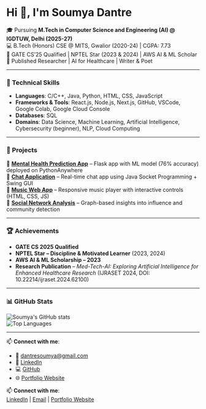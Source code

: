 

<!--
**Soumyadantre/Soumyadantre** is a ✨ _special_ ✨ repository because its `README.md` (this file) appears on your GitHub profile.

Here are some ideas to get you started:

- 🔭 I’m currently working on ...
- 🌱 I’m currently learning ...
- 👯 I’m looking to collaborate on ...
- 🤔 I’m looking for help with ...
- 💬 Ask me about ...
- 📫 How to reach me: ...
- 😄 Pronouns: ...
- ⚡ Fun fact: ...
-->
# Hi 👋, I'm Soumya Dantre  

🎓 Pursuing **M.Tech in Computer Science and Engineering (AI) @ IGDTUW, Delhi (2025-27)**  
💻 B.Tech (Honors) CSE @ MITS, Gwalior (2020-24) | CGPA: 7.73  
🌟 GATE CS’25 Qualified | NPTEL Star (2023 & 2024) | AWS AI & ML Scholar  
📖 Published Researcher | AI for Healthcare | Writer & Poet  

---

### 🚀 Technical Skills  
- **Languages**: C/C++, Java, Python, HTML, CSS, JavaScript  
- **Frameworks & Tools**: React.js, Node.js, Next.js, GitHub, VSCode, Google Colab, Google Cloud Console  
- **Databases**: SQL  
- **Domains**: Data Science, Machine Learning, Artificial Intelligence, Cybersecurity (beginner), NLP, Cloud Computing  

---

### 📌 Projects  
🔹 [**Mental Health Prediction App**](https://github.com/your-repo) – Flask app with ML model (76% accuracy) deployed on PythonAnywhere  
🔹 [**Chat Application**](https://github.com/your-repo) – Real-time chat app using Java Socket Programming + Swing GUI  
🔹 [**Music Web App**](https://github.com/your-repo) – Responsive music player with interactive controls (HTML, CSS, JS)  
🔹 [**Social Network Analysis**](https://github.com/your-repo) – Graph-based insights into influence and community detection  

---

### 🏆 Achievements  
- **GATE CS 2025 Qualified**  
- **NPTEL Star – Discipline & Motivated Learner** (2023, 2024)  
- **AWS AI & ML Scholarship – 2023**  
- **Research Publication** – *Med-Tech-AI: Exploring Artificial Intelligence for Enhanced Healthcare Research* (IJRASET 2024, DOI: 10.22214/ijraset.2024.62100)  

---

### 📊 GitHub Stats  
![Soumya's GitHub stats](https://github-readme-stats.vercel.app/api?username=Soumyadantre&show_icons=true&theme=tokyonight)  
![Top Languages](https://github-readme-stats.vercel.app/api/top-langs/?username=Soumyadantre&layout=compact&theme=tokyonight)  

---

📫 **Connect with me**:  
- 📧 [dantresoumya@gmail.com](mailto:dantresoumya@gmail.com)  
- 🔗 [LinkedIn](https://www.linkedin.com/in/soumya-dantre-060752229/)  
- 💻 [GitHub](https://github.com/Soumyadantre)  
- 🌐 [Portfolio Website](https://Soumyadantre.github.io)  


📫 **Connect with me**:  
[LinkedIn]((https://www.linkedin.com/in/soumya-dantre-060752229/)) | [Email](mailto:dantresoumya@gmail.com) | [Portfolio Website](https://your-username.github.io)

